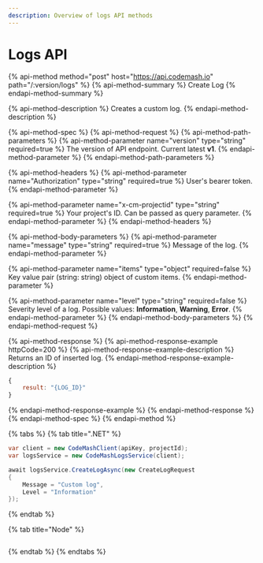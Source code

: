 ```yaml
---
description: Overview of logs API methods
---
```


# Logs API

{% api-method method="post" host="https://api.codemash.io" path="/:version/logs" %}
{% api-method-summary %}
Create Log
{% endapi-method-summary %}

{% api-method-description %}
Creates a custom log.
{% endapi-method-description %}

{% api-method-spec %}
{% api-method-request %}
{% api-method-path-parameters %}
{% api-method-parameter name="version" type="string" required=true %}
The version of API endpoint. Current latest **v1**.
{% endapi-method-parameter %}
{% endapi-method-path-parameters %}

{% api-method-headers %}
{% api-method-parameter name="Authorization" type="string" required=true %}
User's bearer token.
{% endapi-method-parameter %}

{% api-method-parameter name="x-cm-projectid" type="string" required=true %}
Your project's ID. Can be passed as query parameter.
{% endapi-method-parameter %}
{% endapi-method-headers %}

{% api-method-body-parameters %}
{% api-method-parameter name="message" type="string" required=true %}
Message of the log.
{% endapi-method-parameter %}

{% api-method-parameter name="items" type="object" required=false %}
Key value pair \(string: string\) object of custom items.
{% endapi-method-parameter %}

{% api-method-parameter name="level" type="string" required=false %}
Severity level of a log. Possible values: **Information**, **Warning**, **Error**.
{% endapi-method-parameter %}
{% endapi-method-body-parameters %}
{% endapi-method-request %}

{% api-method-response %}
{% api-method-response-example httpCode=200 %}
{% api-method-response-example-description %}
Returns an ID of inserted log.
{% endapi-method-response-example-description %}

```javascript
{
    result: "{LOG_ID}"
}
```
{% endapi-method-response-example %}
{% endapi-method-response %}
{% endapi-method-spec %}
{% endapi-method %}

{% tabs %}
{% tab title=".NET" %}
```csharp
var client = new CodeMashClient(apiKey, projectId);
var logsService = new CodeMashLogsService(client);

await logsService.CreateLogAsync(new CreateLogRequest
{
    Message = "Custom log",
    Level = "Information"
});
```
{% endtab %}

{% tab title="Node" %}
```

```
{% endtab %}
{% endtabs %}

